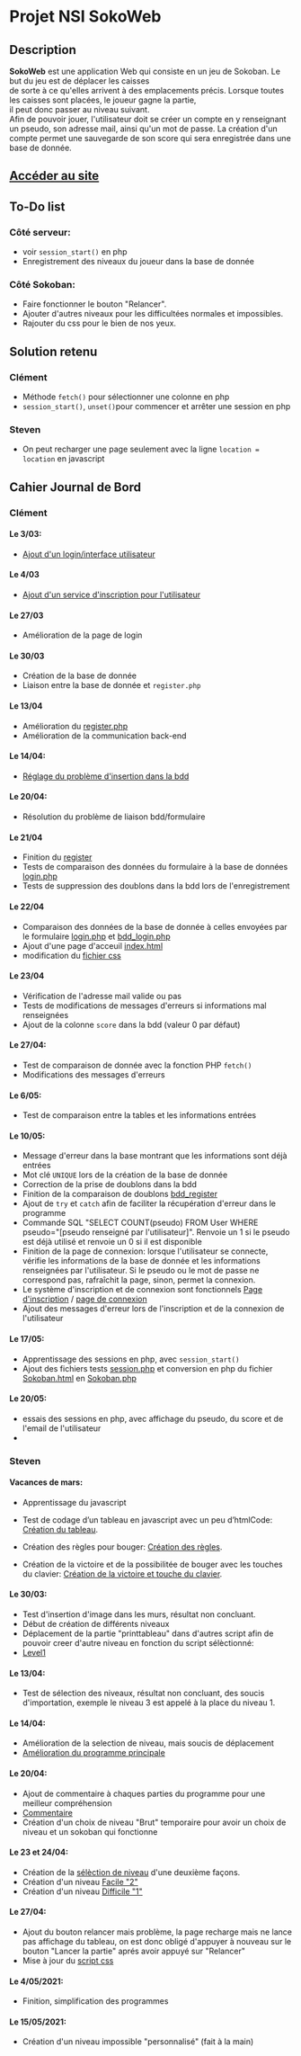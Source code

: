 # Projet NSI SokoWeb
## Description

**SokoWeb** est une application Web qui consiste en un jeu de Sokoban. Le but du jeu est de déplacer les caisses <br>
de sorte à ce qu'elles arrivent à des emplacements précis. Lorsque toutes les caisses sont placées, le joueur gagne la partie, <br>
il peut donc passer au niveau suivant.  
Afin de pouvoir jouer, l'utilisateur doit se créer un compte en y renseignant un pseudo, son adresse mail, ainsi qu'un mot de passe. La création d'un compte permet une sauvegarde de son score qui sera enregistrée dans une base de donnée. 

## [Accéder au site](http://clementlagier.dynv6.net/SokoWeb-main/) 


## To-Do list
### Côté serveur:
* voir `session_start()` en php
* Enregistrement des niveaux du joueur dans la base de donnée

### Côté Sokoban:
* Faire fonctionner le bouton "Relancer".
* Ajouter d'autres niveaux pour les difficultées normales et impossibles.
* Rajouter du css pour le bien de nos yeux.


## Solution retenu
### Clément
* Méthode `fetch()` pour sélectionner une colonne en php
* `session_start()`, `unset()`pour commencer et arrêter une session en php

### Steven
* On peut recharger une page seulement avec la ligne `location = location` en javascript


## Cahier Journal de Bord

### Clément
#### Le 3/03:
* [Ajout d'un login/interface utilisateur](login/login.php)

#### Le 4/03
* [Ajout d'un service d'inscription pour l'utilisateur](login/register.php)

####  Le 27/03
* Amélioration de la page de login

#### Le 30/03
* Création de la base de donnée
* Liaison entre la base de donnée et `register.php`

#### Le 13/04
* Amélioration du [register.php](login/register.php)
* Amélioration de la communication back-end 

#### Le 14/04:
* [Réglage du problème d'insertion dans la bdd](login/register.php)

#### Le 20/04:
* Résolution du problème de liaison bdd/formulaire

#### Le 21/04
* Finition du [register](login/register.php)
* Tests de comparaison des données du formulaire à la base de données [login.php](login/login.php)
* Tests de suppression des doublons dans la bdd lors de l'enregistrement

#### Le 22/04
* Comparaison des données de la base de donnée à celles envoyées par le formulaire [login.php](login/login.php) et [bdd_login.php](login/bdd_login.php)
* Ajout d'une page d'acceuil [index.html](index.html) 
* modification du [fichier css](Sokoban/css/styles.css)

#### Le 23/04
* Vérification de l'adresse mail valide ou pas 
* Tests de modifications de messages d'erreurs si informations mal renseignées
* Ajout de la colonne `score` dans la bdd (valeur 0 par défaut)

#### Le 27/04:
* Test de comparaison de donnée avec la fonction PHP `fetch()`
* Modifications des messages d'erreurs 
#### Le 6/05:
* Test de comparaison entre la tables et les informations entrées 

#### Le 10/05:
* Message d'erreur dans la base montrant que les informations sont déjà entrées
* Mot clé `UNIQUE` lors de la création de la base de donnée
* Correction de la prise de doublons dans la bdd
* Finition de la comparaison de doublons [bdd_register](login/bdd_register.php)
* Ajout de `try` et `catch` afin de faciliter la récupération d'erreur dans le programme
* Commande SQL "SELECT COUNT(pseudo) FROM User WHERE pseudo="[pseudo renseigné par l'utilisateur]". Renvoie un 1 si le pseudo est déjà utilisé et renvoie un 0 si il est disponible
* Finition de la page de connexion: lorsque l'utilisateur se connecte, vérifie les informations de la base de donnée et les informations renseignées par l'utilisateur. Si le pseudo ou le mot de passe ne correspond pas, rafraîchit la page, sinon, permet la connexion. 
* Le système d'inscription et de connexion sont fonctionnels [Page d'inscription](login/register.php) / [page de connexion](login/login.php)
* Ajout des messages d'erreur lors de l'inscription et de la connexion de l'utilisateur

#### Le 17/05:
* Apprentissage des sessions en php, avec `session_start()`
* Ajout des fichiers tests [session.php](Sokoban/session.php) et conversion en php du fichier [Sokoban.html](Sokoban/Sokoban.html) en [Sokoban.php](Sokoban/Sokoban.php)

#### Le 20/05: 
* essais des sessions en php, avec affichage du pseudo, du score et de l'email de l'utilisateur 
* 

### Steven

#### Vacances de mars:
* Apprentissage du javascript
* Test de codage d’un tableau en javascript avec un peu d’htmlCode: [Création du tableau](Sokoban/Début.html).

* Création des règles pour bouger: [Création des règles](Sokoban/regles.js).
* Création de la victoire et de la possibilitée de bouger avec les touches du clavier: [Création de la victoire et touche du clavier](Sokoban/victoireetclavier.js).

#### Le 30/03:
* Test d'insertion d'image dans les murs, résultat non concluant.
* Début de création de différents niveaux
* Déplacement de la partie "printtableau" dans d'autres script afin de pouvoir creer d'autre niveau en fonction du script sélèctionné:
* [Level1](Sokoban/lvl1.js)

#### Le 13/04:
* Test de sélection des niveaux, résultat non concluant, des soucis d'importation, exemple le niveau 3 est appelé à la place du niveau 1.

#### Le 14/04:
* Amélioration de la selection de niveau, mais soucis de déplacement
* [Amélioration du programme principale](Sokoban/Sokotest2.html)

#### Le 20/04:
* Ajout de commentaire à chaques parties du programme pour une meilleur compréhension
* [Commentaire](Sokoban/Sokodescription.html)
* Création d'un choix de niveau "Brut" temporaire pour avoir un choix de niveau et un sokoban qui fonctionne

#### Le 23 et 24/04:
* Création de la [sélèction de niveau](Sokoban/sokobrut/Sokobrut.html) d'une deuxième façons.
* Création d'un niveau [Facile "2"](Sokoban/sokobrut/niveau2.html)
* Création d'un niveau [Difficile "1"](Sokoban/sokobrut/NiveauDifficile1.html)

#### Le 27/04:
* Ajout du bouton relancer mais problème, la page recharge mais ne lance pas affichage du tableau, on est donc obligé d'appuyer à nouveau sur le bouton "Lancer la partie" aprés avoir appuyé sur "Relancer"
* Mise à jour du [script css](Sokoban/sokobrut/css/style.css)

#### Le 4/05/2021:
* Finition, simplification des programmes

#### Le 15/05/2021:
* Création d'un niveau impossible "personnalisé" (fait à la main)
